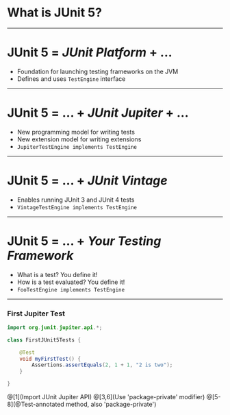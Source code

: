 # What is JUnit 5?

---
 
# JUnit 5 = *JUnit Platform* + ...

- Foundation for launching testing frameworks on the JVM
- Defines and uses `TestEngine` interface

---
 
# JUnit 5 = ... + *JUnit Jupiter* + ...

- New programming model for writing tests 
- New extension model for writing extensions
- `JupiterTestEngine implements TestEngine`

---
 
# JUnit 5 = ... + *JUnit Vintage*

- Enables running JUnit 3 and JUnit 4 tests
- `VintageTestEngine implements TestEngine`

---
 
# JUnit 5 = ... + *Your Testing Framework*

- What is a test? You define it!
- How is a test evaluated? You define it!
- `FooTestEngine implements TestEngine`

---

### First Jupiter Test

```java
import org.junit.jupiter.api.*;

class FirstJUnit5Tests {

    @Test
    void myFirstTest() {
        Assertions.assertEquals(2, 1 + 1, "2 is two");
    }

}
```

@[1](Import JUnit Jupiter API)
@[3,6](Use 'package-private' modifier)
@[5-8](@Test-annotated method, also 'package-private')